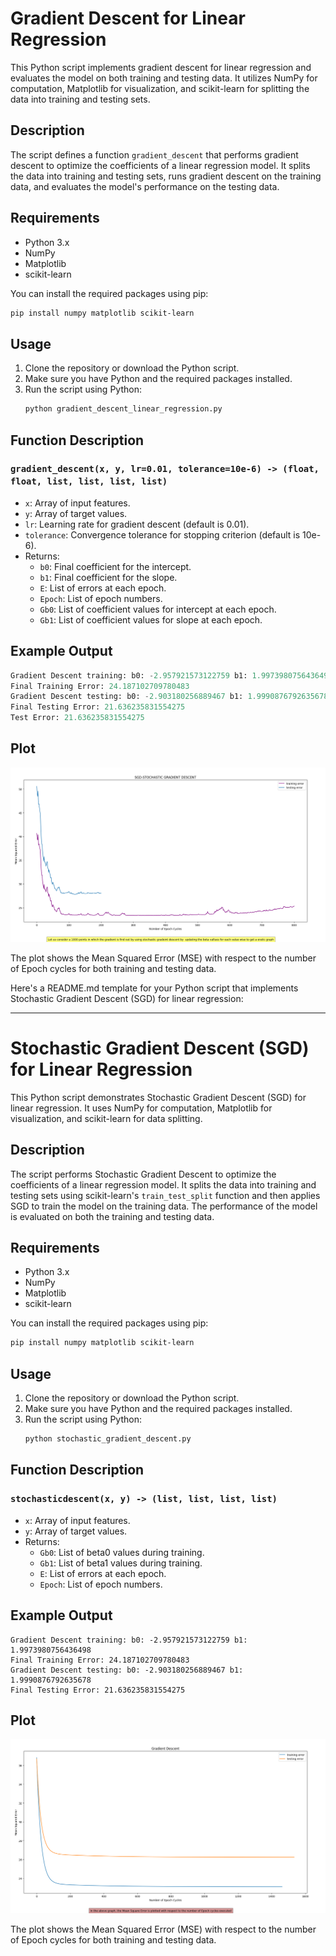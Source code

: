 # Gradient Descent for Linear Regression

This Python script implements gradient descent for linear regression and evaluates the model on both training and testing data. It utilizes NumPy for computation, Matplotlib for visualization, and scikit-learn for splitting the data into training and testing sets.

## Description

The script defines a function `gradient_descent` that performs gradient descent to optimize the coefficients of a linear regression model. It splits the data into training and testing sets, runs gradient descent on the training data, and evaluates the model's performance on the testing data.

## Requirements

- Python 3.x
- NumPy
- Matplotlib
- scikit-learn

You can install the required packages using pip:

```bash
pip install numpy matplotlib scikit-learn
```

## Usage

1. Clone the repository or download the Python script.
2. Make sure you have Python and the required packages installed.
3. Run the script using Python:
   ```bash
   python gradient_descent_linear_regression.py
   ```

## Function Description

### `gradient_descent(x, y, lr=0.01, tolerance=10e-6) -> (float, float, list, list, list, list)`
- `x`: Array of input features.
- `y`: Array of target values.
- `lr`: Learning rate for gradient descent (default is 0.01).
- `tolerance`: Convergence tolerance for stopping criterion (default is 10e-6).
- Returns:
  - `b0`: Final coefficient for the intercept.
  - `b1`: Final coefficient for the slope.
  - `E`: List of errors at each epoch.
  - `Epoch`: List of epoch numbers.
  - `Gb0`: List of coefficient values for intercept at each epoch.
  - `Gb1`: List of coefficient values for slope at each epoch.

## Example Output

```python
Gradient Descent training: b0: -2.957921573122759 b1: 1.9973980756436498
Final Training Error: 24.187102709780483
Gradient Descent testing: b0: -2.903180256889467 b1: 1.9990876792635678
Final Testing Error: 21.636235831554275
Test Error: 21.636235831554275
```

## Plot

![Estimated PI](https://github.com/sharavanask/BUDDI.ai/blob/main/Day%206%20Gradient%20Descent/GRADIENT.png)

The plot shows the Mean Squared Error (MSE) with respect to the number of Epoch cycles for both training and testing data.






Here's a README.md template for your Python script that implements Stochastic Gradient Descent (SGD) for linear regression:

---

# Stochastic Gradient Descent (SGD) for Linear Regression

This Python script demonstrates Stochastic Gradient Descent (SGD) for linear regression. It uses NumPy for computation, Matplotlib for visualization, and scikit-learn for data splitting.

## Description

The script performs Stochastic Gradient Descent to optimize the coefficients of a linear regression model. It splits the data into training and testing sets using scikit-learn's `train_test_split` function and then applies SGD to train the model on the training data. The performance of the model is evaluated on both the training and testing data.

## Requirements

- Python 3.x
- NumPy
- Matplotlib
- scikit-learn

You can install the required packages using pip:

```bash
pip install numpy matplotlib scikit-learn
```

## Usage

1. Clone the repository or download the Python script.
2. Make sure you have Python and the required packages installed.
3. Run the script using Python:
   ```bash
   python stochastic_gradient_descent.py
   ```

## Function Description

### `stochasticdescent(x, y) -> (list, list, list, list)`
- `x`: Array of input features.
- `y`: Array of target values.
- Returns:
  - `Gb0`: List of beta0 values during training.
  - `Gb1`: List of beta1 values during training.
  - `E`: List of errors at each epoch.
  - `Epoch`: List of epoch numbers.

## Example Output

```
Gradient Descent training: b0: -2.957921573122759 b1: 1.9973980756436498
Final Training Error: 24.187102709780483
Gradient Descent testing: b0: -2.903180256889467 b1: 1.9990876792635678
Final Testing Error: 21.636235831554275
```

## Plot
![SGD Error Convergence](https://github.com/sharavanask/BUDDI.ai/blob/main/Day%206%20Gradient%20Descent/STOCHASTIC.png)

The plot shows the Mean Squared Error (MSE) with respect to the number of Epoch cycles for both training and testing data.


